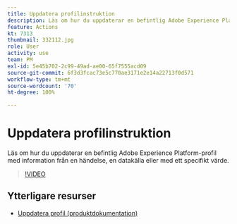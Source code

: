 ```yaml
---
title: Uppdatera profilinstruktion
description: Läs om hur du uppdaterar en befintlig Adobe Experience Platform-profil med information från en händelse, en datakälla eller med ett specifikt värde.
feature: Actions
kt: 7313
thumbnail: 332112.jpg
role: User
activity: use
team: PM
exl-id: 5e45b702-2c99-49ad-ae00-65f7555acd09
source-git-commit: 6f3d3fcac73e5c770ae3171e2e14a22713f0d571
workflow-type: tm+mt
source-wordcount: '70'
ht-degree: 100%

---
```


# Uppdatera profilinstruktion

Läs om hur du uppdaterar en befintlig Adobe Experience Platform-profil med information från en händelse, en datakälla eller med ett specifikt värde.

>[!VIDEO](https://video.tv.adobe.com/v/332112?quality=12)

## Ytterligare resurser

* [Uppdatera profil (produktdokumentation)](https://experienceleague.adobe.com/docs/journeys/using/building-journeys/about-journey-building/action-activities/update-profiles.html?lang=sv#important-notes)
